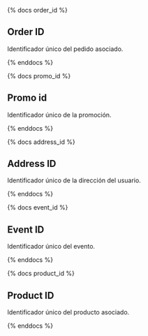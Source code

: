 {% docs order_id %}

## Order ID

Identificador único del pedido asociado.

{% enddocs %}

{% docs promo_id %}

## Promo id

Identificador único de la promoción.

{% enddocs %}

{% docs address_id %}

## Address ID

Identificador único de la dirección del usuario.

{% enddocs %}

{% docs event_id %}

## Event ID

Identificador único del evento.

{% enddocs %}

{% docs product_id %}

## Product ID

Identificador único del producto asociado.

{% enddocs %}